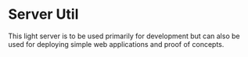 # Server Util

This light server is to be used primarily for development but can also be used
for deploying simple web applications and proof of concepts.
